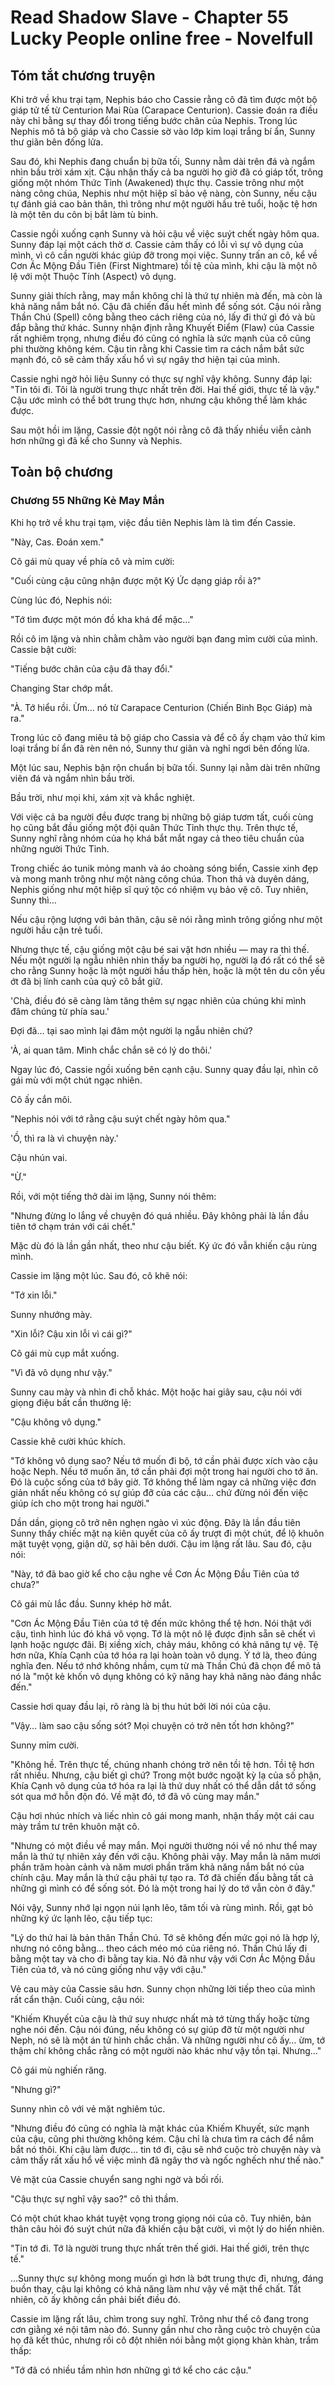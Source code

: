 # Read Shadow Slave - Chapter 55 Lucky People online free - Novelfull

## Tóm tắt chương truyện

Khi trở về khu trại tạm, Nephis báo cho Cassie rằng cô đã tìm được một bộ giáp tử tế từ Centurion Mai Rùa (Carapace Centurion). Cassie đoán ra điều này chỉ bằng sự thay đổi trong tiếng bước chân của Nephis. Trong lúc Nephis mô tả bộ giáp và cho Cassie sờ vào lớp kim loại trắng bí ẩn, Sunny thư giãn bên đống lửa.

Sau đó, khi Nephis đang chuẩn bị bữa tối, Sunny nằm dài trên đá và ngắm nhìn bầu trời xám xịt. Cậu nhận thấy cả ba người họ giờ đã có giáp tốt, trông giống một nhóm Thức Tỉnh (Awakened) thực thụ. Cassie trông như một nàng công chúa, Nephis như một hiệp sĩ bảo vệ nàng, còn Sunny, nếu cậu tự đánh giá cao bản thân, thì trông như một người hầu trẻ tuổi, hoặc tệ hơn là một tên du côn bị bắt làm tù binh.

Cassie ngồi xuống cạnh Sunny và hỏi cậu về việc suýt chết ngày hôm qua. Sunny đáp lại một cách thờ ơ. Cassie cảm thấy có lỗi vì sự vô dụng của mình, vì cô cần người khác giúp đỡ trong mọi việc. Sunny trấn an cô, kể về Cơn Ác Mộng Đầu Tiên (First Nightmare) tồi tệ của mình, khi cậu là một nô lệ với một Thuộc Tính (Aspect) vô dụng.

Sunny giải thích rằng, may mắn không chỉ là thứ tự nhiên mà đến, mà còn là khả năng nắm bắt nó. Cậu đã chiến đấu hết mình để sống sót. Cậu nói rằng Thần Chú (Spell) công bằng theo cách riêng của nó, lấy đi thứ gì đó và bù đắp bằng thứ khác. Sunny nhận định rằng Khuyết Điểm (Flaw) của Cassie rất nghiêm trọng, nhưng điều đó cũng có nghĩa là sức mạnh của cô cũng phi thường không kém. Cậu tin rằng khi Cassie tìm ra cách nắm bắt sức mạnh đó, cô sẽ cảm thấy xấu hổ vì sự ngây thơ hiện tại của mình.

Cassie nghi ngờ hỏi liệu Sunny có thực sự nghĩ vậy không. Sunny đáp lại: "Tin tôi đi. Tôi là người trung thực nhất trên đời. Hai thế giới, thực tế là vậy." Cậu ước mình có thể bớt trung thực hơn, nhưng cậu không thể làm khác được.

Sau một hồi im lặng, Cassie đột ngột nói rằng cô đã thấy nhiều viễn cảnh hơn những gì đã kể cho Sunny và Nephis.

## Toàn bộ chương

### Chương 55 Những Kẻ May Mắn

Khi họ trở về khu trại tạm, việc đầu tiên Nephis làm là tìm đến Cassie.

"Này, Cas. Đoán xem."

Cô gái mù quay về phía cô và mỉm cười:

"Cuối cùng cậu cũng nhận được một Ký Ức dạng giáp rồi à?"

Cùng lúc đó, Nephis nói:

"Tớ tìm được một món đồ kha khá để mặc…"

Rồi cô im lặng và nhìn chằm chằm vào người bạn đang mỉm cười của mình. Cassie bật cười:

"Tiếng bước chân của cậu đã thay đổi."

Changing Star chớp mắt.

"À. Tớ hiểu rồi. Ừm… nó từ Carapace Centurion (Chiến Binh Bọc Giáp) mà ra."

Trong lúc cô đang miêu tả bộ giáp cho Cassia và để cô ấy chạm vào thứ kim loại trắng bí ẩn đã rèn nên nó, Sunny thư giãn và nghỉ ngơi bên đống lửa.

Một lúc sau, Nephis bận rộn chuẩn bị bữa tối. Sunny lại nằm dài trên những viên đá và ngắm nhìn bầu trời.

Bầu trời, như mọi khi, xám xịt và khắc nghiệt.

Với việc cả ba người đều được trang bị những bộ giáp tươm tất, cuối cùng họ cũng bắt đầu giống một đội quân Thức Tỉnh thực thụ. Trên thực tế, Sunny nghĩ rằng nhóm của họ khá bắt mắt ngay cả theo tiêu chuẩn của những người Thức Tỉnh.

Trong chiếc áo tunik mỏng manh và áo choàng sóng biển, Cassie xinh đẹp và mong manh trông như một nàng công chúa. Thon thả và duyên dáng, Nephis giống như một hiệp sĩ quý tộc có nhiệm vụ bảo vệ cô. Tuy nhiên, Sunny thì…

Nếu cậu rộng lượng với bản thân, cậu sẽ nói rằng mình trông giống như một người hầu cận trẻ tuổi.

Nhưng thực tế, cậu giống một cậu bé sai vặt hơn nhiều — may ra thì thế. Nếu một người lạ ngẫu nhiên nhìn thấy ba người họ, người lạ đó rất có thể sẽ cho rằng Sunny hoặc là một người hầu thấp hèn, hoặc là một tên du côn yếu ớt đã bị lính canh của quý cô bắt giữ.

'Chà, điều đó sẽ càng làm tăng thêm sự ngạc nhiên của chúng khi mình đâm chúng từ phía sau.'

Đợi đã… tại sao mình lại đâm một người lạ ngẫu nhiên chứ?

'À, ai quan tâm. Mình chắc chắn sẽ có lý do thôi.'

Ngay lúc đó, Cassie ngồi xuống bên cạnh cậu. Sunny quay đầu lại, nhìn cô gái mù với một chút ngạc nhiên.

Cô ấy cắn môi.

"Nephis nói với tớ rằng cậu suýt chết ngày hôm qua."

'Ồ, thì ra là vì chuyện này.'

Cậu nhún vai.

"Ừ."

Rồi, với một tiếng thở dài im lặng, Sunny nói thêm:

"Nhưng đừng lo lắng về chuyện đó quá nhiều. Đây không phải là lần đầu tiên tớ chạm trán với cái chết."

Mặc dù đó là lần gần nhất, theo như cậu biết. Ký ức đó vẫn khiến cậu rùng mình.

Cassie im lặng một lúc. Sau đó, cô khẽ nói:

"Tớ xin lỗi."

Sunny nhướng mày.

"Xin lỗi? Cậu xin lỗi vì cái gì?"

Cô gái mù cụp mắt xuống.

"Vì đã vô dụng như vậy."

Sunny cau mày và nhìn đi chỗ khác. Một hoặc hai giây sau, cậu nói với giọng điệu bất cần thường lệ:

"Cậu không vô dụng."

Cassie khẽ cười khúc khích.

"Tớ không vô dụng sao? Nếu tớ muốn đi bộ, tớ cần phải được xích vào cậu hoặc Neph. Nếu tớ muốn ăn, tớ cần phải đợi một trong hai người cho tớ ăn. Đó là cuộc sống của tớ bây giờ. Tớ không thể làm ngay cả những việc đơn giản nhất nếu không có sự giúp đỡ của các cậu… chứ đừng nói đến việc giúp ích cho một trong hai người."

Dần dần, giọng cô trở nên nghẹn ngào vì xúc động. Đây là lần đầu tiên Sunny thấy chiếc mặt nạ kiên quyết của cô ấy trượt đi một chút, để lộ khuôn mặt tuyệt vọng, giận dữ, sợ hãi bên dưới. Cậu im lặng rất lâu. Sau đó, cậu nói:

"Này, tớ đã bao giờ kể cho cậu nghe về Cơn Ác Mộng Đầu Tiên của tớ chưa?"

Cô gái mù lắc đầu. Sunny khép hờ mắt.

"Cơn Ác Mộng Đầu Tiên của tớ tệ đến mức không thể tệ hơn. Nói thật với cậu, tình hình lúc đó khá vô vọng. Tớ là một nô lệ được định sẵn sẽ chết vì lạnh hoặc ngược đãi. Bị xiềng xích, chảy máu, không có khả năng tự vệ. Tệ hơn nữa, Khía Cạnh của tớ hóa ra lại hoàn toàn vô dụng. Ý tớ là, theo đúng nghĩa đen. Nếu tớ nhớ không nhầm, cụm từ mà Thần Chú đã chọn để mô tả nó là "một kẻ khốn vô dụng không có kỹ năng hay khả năng nào đáng nhắc đến."

Cassie hơi quay đầu lại, rõ ràng là bị thu hút bởi lời nói của cậu.

"Vậy… làm sao cậu sống sót? Mọi chuyện có trở nên tốt hơn không?"

Sunny mỉm cười.

"Không hề. Trên thực tế, chúng nhanh chóng trở nên tồi tệ hơn. Tồi tệ hơn rất nhiều. Nhưng, cậu biết gì chứ? Trong một bước ngoặt kỳ lạ của số phận, Khía Cạnh vô dụng của tớ hóa ra lại là thứ duy nhất có thể dẫn dắt tớ sống sót qua mớ hỗn độn đó. Về mặt đó, tớ đã vô cùng may mắn."

Cậu hơi nhúc nhích và liếc nhìn cô gái mong manh, nhận thấy một cái cau mày trầm tư trên khuôn mặt cô.

"Nhưng có một điều về may mắn. Mọi người thường nói về nó như thể may mắn là thứ tự nhiên xảy đến với cậu. Không phải vậy. May mắn là năm mươi phần trăm hoàn cảnh và năm mươi phần trăm khả năng nắm bắt nó của chính cậu. May mắn là thứ cậu phải tự tạo ra. Tớ đã chiến đấu bằng tất cả những gì mình có để sống sót. Đó là một trong hai lý do tớ vẫn còn ở đây."

Nói vậy, Sunny nhớ lại ngọn núi lạnh lẽo, tăm tối và rùng mình. Rồi, gạt bỏ những ký ức lạnh lẽo, cậu tiếp tục:

"Lý do thứ hai là bản thân Thần Chú. Tớ sẽ không đến mức gọi nó là hợp lý, nhưng nó công bằng… theo cách méo mó của riêng nó. Thần Chú lấy đi bằng một tay và cho đi bằng tay kia. Nó đã như vậy với Cơn Ác Mộng Đầu Tiên của tớ, và nó cũng giống như vậy với cậu."

Vẻ cau mày của Cassie sâu hơn. Sunny chọn những lời tiếp theo của mình rất cẩn thận. Cuối cùng, cậu nói:

"Khiếm Khuyết của cậu là thứ suy nhược nhất mà tớ từng thấy hoặc từng nghe nói đến. Cậu nói đúng, nếu không có sự giúp đỡ từ một người như Neph, nó sẽ là một án tử hình chắc chắn. Và những người như cô ấy… ừm, tớ thậm chí không chắc rằng có một người nào khác như vậy tồn tại. Nhưng…"

Cô gái mù nghiến răng.

"Nhưng gì?"

Sunny nhìn cô với vẻ mặt nghiêm túc.

"Nhưng điều đó cũng có nghĩa là mặt khác của Khiếm Khuyết, sức mạnh của cậu, cũng phi thường không kém. Cậu chỉ là chưa tìm ra cách để nắm bắt nó thôi. Khi cậu làm được… tin tớ đi, cậu sẽ nhớ cuộc trò chuyện này và cảm thấy rất xấu hổ về việc mình đã ngây thơ và ngốc nghếch như thế nào."

Vẻ mặt của Cassie chuyển sang nghi ngờ và bối rối.

"Cậu thực sự nghĩ vậy sao?" cô thì thầm.

Có một chút khao khát tuyệt vọng trong giọng nói của cô. Tuy nhiên, bản thân câu hỏi đó suýt chút nữa đã khiến cậu bật cười, vì một lý do hiển nhiên.

"Tin tớ đi. Tớ là người trung thực nhất trên thế giới. Hai thế giới, trên thực tế."

…Sunny thực sự không mong muốn gì hơn là bớt trung thực đi, nhưng, đáng buồn thay, cậu lại không có khả năng làm như vậy về mặt thể chất. Tất nhiên, cô ấy không cần phải biết điều đó.

Cassie im lặng rất lâu, chìm trong suy nghĩ. Trông như thể cô đang trong cơn giằng xé nội tâm nào đó. Sunny gần như cho rằng cuộc trò chuyện của họ đã kết thúc, nhưng rồi cô đột nhiên nói bằng một giọng khàn khàn, trầm thấp:

"Tớ đã có nhiều tầm nhìn hơn những gì tớ kể cho các cậu."
